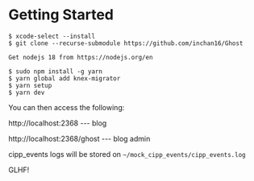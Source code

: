 # Getting Started

```
$ xcode-select --install
$ git clone --recurse-submodule https://github.com/inchan16/Ghost

Get nodejs 18 from https://nodejs.org/en

$ sudo npm install -g yarn
$ yarn global add knex-migrator
$ yarn setup
$ yarn dev
```

You can then access the following:

http://localhost:2368 --- blog

http://localhost:2368/ghost --- blog admin

cipp_events logs will be stored on `~/mock_cipp_events/cipp_events.log`

GLHF!
